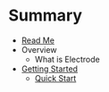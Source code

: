 # Summary

* [Read Me](README.md)
* Overview
  * What is Electrode
* [Getting Started](chapter1.md)
  * [Quick Start](chapter1/quick-start.md)


